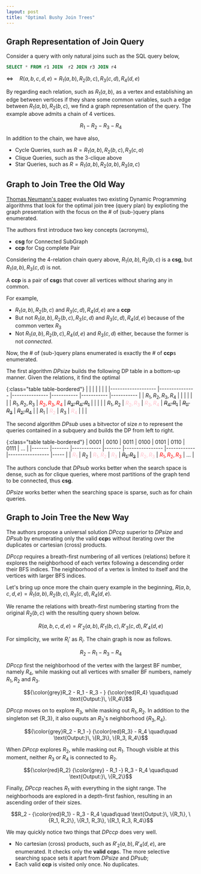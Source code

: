 ```yaml
---
layout: post
title: "Optimal Bushy Join Trees"
---
```


## Graph Representation of Join Query

Consider a query with only natural joins such as the SQL query below,


```sql
SELECT * FROM r1 JOIN  r2 JOIN r3 JOIN r4
```

$\Leftrightarrow \quad R(a, b, c, d, e) = R_1(a, b), R_2(b, c), R_3(c, d), R_4(d, e)$

By regarding each relation, such as $R_1(a, b)$, as a vertex and establishing an edge between vertices if they share some common variables, such a edge between $R_1(a, b), R_2(b, c)$, we find a graph representation of the query. The example above admits a chain of 4 vertices.

$$R_1 - R_2 - R_3 - R_4$$

In addition to the chain, we have also,
- Cycle Queries, such as $R = R_1(a, b), R_2(b, c), R_3(c, a)$
- Clique Queries, such as the 3-clique above
- Star Queries, such as $R = R_1(a, b), R_2(a, b), R_3(a, c)$

## Graph to Join Tree the Old Way

[Thomas Neumann's paper](https://dl.acm.org/doi/10.5555/1182635.1164207) evaluates two existing Dynamic Programming algorithms that look for the optimal join tree (query plan) by explioting the graph presentation with the focus on the # of (sub-)query plans enumerated.

The authors first introduce two key concepts (acronyms),
- **csg** for Connected SubGraph 
- **ccp** for Csg complete Pair

Considering the 4-relation chain query above, $R_1(a, b), R_2(b, c)$ is a **csg**, but $R_1(a, b), R_3(c, d)$ is not.

A **ccp** is a pair of **csg**s that cover all vertices without sharing any in common.

For example,
- $R_1(a, b), R_2(b, c)$ and $R_3(c, d), R_4(d, e)$ are a **ccp**
- But not $R_1(a, b), R_2(b, c), R_3(c, d)$ and $R_3(c, d), R_4(d, e)$ because of the common vertex $R_3$
- Not $R_1(a, b), R_2(b, c), R_4(d, e)$ and $R_3(c, d)$ either, because the former is not *connected*.

Now, the # of (sub-)query plans enumerated is exactly the # of **ccp**s enumerated.

The first algorithm $DPsize$ builds the following DP table in a bottom-up manner. Given the relations, it find the optimal 

{:class="table table-bordered"}
|               	|               	|               	|           	|           	|           	|
|-------------------	|---------------	|---------------	|-----------	|-----------	|-----------	|
| $R_1,R_2,R_3,R_4$ 	|               	|               	|           	|           	|           	|
| $R_1,R_2,R_3$     	| <span style="color:red">$R_2,R_3,R_4$</span> 	| <del>$R_3,R_4,R_1$</del> 	|           	|           	|           	|
| $R_1,R_2$         	| <span style="color:pink">$R_2,R_3$</span>     	| <span style="color:pink">$R_3,R_4$</span>     	| <s>$R_4,R_1$</s> 	| ~~$R_1,R_3$~~ 	| <strike>$R_2,R_4$</strike> 	|
| $R_1$             	| <span style="color:pink">$R_2$</span>         	| $R_3$         	| <span style="color:pink">$R_4$</span>     	|           	|           	|

The second algorithm $DPsub$ uses a bitvector of size $n$ to represent the queries contained in a subquery and builds the DP from left to right.

{:class="table table-bordered"}
| 0001  	| 0010  	| 0011       	| 0100  	| 0101           	| 0110       	| 0111            	| ... 	|
|-------	|-------	|------------	|-------	|----------------	|------------	|-----------------	|-----	|
| <span style="color:pink">$R_1$</span> 	| $R_2$ 	| <span style="color:pink">$R_1, R_2$</span> 	| <span style="color:pink">$R_3$</span> 	| ~~$R_1, R_3$~~ 	| <span style="color:pink">$R_2, R_3$</span> 	| <span style="color:red">$R_1, R_2, R_3$</span> 	| ... 	|

The authors conclude that $DPsub$ works better when the search space is dense, such as for clique queries, where most partitions of the graph tend to be connected, thus **csg**.

$DPsize$ works better when the searching space is sparse, such as for chain queries.

## Graph to Join Tree the New Way

The authors propose a universal solution $DPccp$ superior to $DPsize$ and $DPsub$ by enumerating only the valid **ccp**s without iterating over the duplicates or cartesian (cross) products.

$DPccp$ requires a breath-first numbering of all vertices (relations) before it explores the neighborhood of each vertex following a descending order their BFS indices. The neighborhood of a vertex is limited to itself and the vertices with larger BFS indices.

Let's bring up once more the chain query example in the beginning, $R(a, b, c, d, e) = R_1(a, b), R_2(b, c), R_3(c, d), R_4(d, e)$.

We rename the relations with breath-first numbering starting from the original $R_2(b, c)$ with the resulting query shown below.

$$R(a, b, c, d, e) = R'_2(a, b), R'_1(b, c), R'_3(c, d), R'_4(d, e)$$

For simplicity, we write $R_i'$ as $R_i$. The chain graph is now as follows.

$$R_2 - R_1 - R_3 - R_4$$

$DPccp$ first the neighborhood of the vertex with the largest BF number, namely $R_4$, while masking out all vertices with smaller BF numbers, namely $R_1, R_2$ and $R_3$.

$${\color{grey}R_2 - R_1 - R_3 - } {\color{red}R_4} \quad\quad \text{Output:}\, \{R_4\}$$

$DPccp$ moves on to explore $R_3$, while masking out $R_1, R_2$. In addition to the singleton set \{R_3\}, it also ouputs an $R_3$'s neighborhood $\{R_3, R_4\}$.

$${\color{grey}R_2 - R_1 -} {\color{red}R_3} - R_4 \quad\quad \text{Output:}\, \{R_3\}, \{R_3, R_4\}$$

When $DPccp$ explores $R_2$, while masking out $R_1$. Though visible at this moment, neither $R_3$ or $R_4$ is connected to $R_2$.  

$${\color{red}R_2} {\color{grey} - R_1 -} R_3 - R_4 \quad\quad \text{Output:}\, \{R_2\}$$

Finally, $DPccp$ reaches $R_1$ with everything in the sight range. The neighborhoods are explored in a depth-first fashion, resulting in an ascending order of their sizes.

$$R_2 - {\color{red}R_1} - R_3 - R_4 \quad\quad \text{Output:}\, \{R_1\}, \{R_1, R_2\}, \{R_1, R_3\}, \{R_1, R_3, R_4\}$$

We may quickly notice two things that $DPccp$ does very well.
- No cartesian (cross) products, such as $R'_2(a, b), R'_4(d, e)$, are enumerated. It checks only the **valid** **ccp**s. The more selective searching space sets it apart from $DPsize$ and $DPsub$;
- Each valid **ccp** is visited only once. No duplicates.


